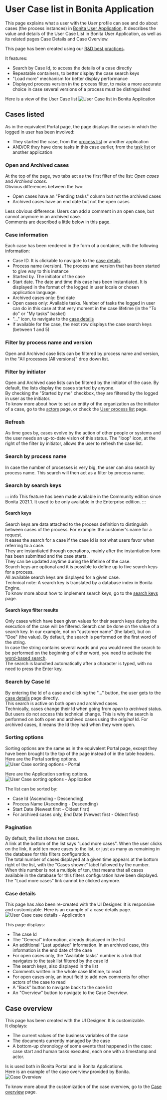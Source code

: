 # User Case list in Bonita Application

This page explains what a user with the _User_ profile can see and do about cases (the process instances) in [Bonita User Application](user-application-overview.md).
It describes the value and details of the User Case List in Bonita User Application, as well as its related pages Case Details and Case Overview.  

This page has been created using our [R&D best practices](https://community.bonitasoft.com/blog/development-ui-designer-page-done-bonitasoft).

It features:
  * Search by Case Id, to access the details of a case directly
  * Repeatable containers, to better display the case search keys
  * "Load more" mechanism for better display performance
  * Displayed process version in the process filter, to make a more accurate choice in case several versions of a process must be distinguished

Here is a view of the User Case list
![User Case list in Bonita Application](images/UI2021.1/user-case-list-app.png)<!--{.img-responsive}-->

## Cases listed
As in the equivalent Portal page, the page displays the cases in which the logged in user has been involved:
  * They started the case, from the [process list](user-process-list.md) or another application
  * AND/OR they have done tasks in this case earlier, from the [task list](user-task-list.md) or another application

### Open and Archived cases
At the top of the page, two tabs act as the first filter of the list: _Open cases_ and _Archived cases_.  
Obvious differences between the two:
  * Open cases have an "Pending tasks" column but not the archived cases
  * Archived cases have an end date but not the open cases
  
Less obvious difference:
Users can add a comment in an open case, but cannot anymore in an archived case.  
Comments are described a little below in this page.

### Case information
Each case has been rendered in the form of a container, with the following information:
  * Case ID. It is clickable to navigate to the [case details](#case-details)
  * Process name (version). The process and version that has been started to give way to this instance
  * Started by. The initiator of the case
  * Start date. The date and time this case has been instantiated. It is displayed in the format of the logged in user locale or chosen application language.
  * Archived cases only: End date
  * Open cases only: Available tasks. Number of tasks the logged in user can do in this case at that very moment in the case lifetime (in the "To do" or "My tasks" basket)
  * "..." icon, to navigate to the [case details](#case-details)
  * If available for the case, the next row displays the case search keys (between 1 and 5)

### Filter by process name and version
Open and Archived case lists can be filtered by process name and version, in the "All processes (All versions)" drop down list.

### Filter by initiator
Open and Archived case lists can be filtered by the initiator of the case. By default, the lists display the cases started by anyone.  
By checking the "Started by me" checkbox, they are filtered by the logged in user as the initiator.  
To know more about how to set an entity of the organization as the initiator of a case, go to the [actors](actors.md) page, or check the [User process list](user-process-list) page.  
  
### Refresh
As time goes by, cases evolve by the action of other people or systems and the user needs an up-to-date vision of this status.
The "loop" icon, at the right of the filter by initiator, allows the user to refresh the case list. 

### Search by process name
In case the number of processes is very big, the user can also search by process name. This search will then act as a filter by process name.

### Search by search keys
::: info
This feature has been made available in the Community edition since Bonita 2021.1. It used to be only available in the Enterprise edition.
:::

#### Search keys

Search keys are data attached to the process definition to distinguish between cases of the process. For example: the customer's name for a request.  
It eases the search for a case if the case Id is not what users favor when referring to a case.  
They are instantiated through operations, mainly after the instantiation form has been submitted and the case starts.  
They can be updated anytime during the lifetime of the case.  
Search keys are optional and it is possible to define up to five search keys for a process.  
All available search keys are displayed for a given case.  
Technical note: A search key is translated by a database index in Bonita Engine.  
To know more about how to implement search keys, go to the [search keys](define-a-search-index.md) page. 

#### Search keys filter results

Only cases which have been given values for their search keys during the execution of the case will be filtered.
Search can be done on the value of a search key. In our example, not on "customer name" (the label), but on "Doe" (the value).
By default, the search is performed on the first word of the string.  
In case the string contains several words and you would need the search to be performed on the beginning of either word, you need to activate the [word-based search](using-list-and-search-methods.md#word_based_search).  
The search is launched automatically after a character is typed, with no need to press the Enter key.

### Search by Case Id
By entering the Id of a case and clicking the "..." button, the user gets to the [case details](#case-details) page directly.  
This search is active on both open and archived cases.  
Technically, cases change their Id when going from _open_ to _archived_ status. But users do not access this technical change. This is why the search is performed on both open and archived cases using the _original_ Id. For archived cases, it means the Id they had when they were open.  

### Sorting options
Sorting options are the same as in the equivalent Portal page, except they have been brought to the top of the page instead of in the table headers.
Here are the Portal sorting options.  
![User Case sorting options - Portal](images/UI2021.1/user-case-sort-Portal.png)<!--{.img-responsive}-->

Here are the Application sorting options.  
![User Case sorting options - Application](images/UI2021.1/user-case-sort-App.png)<!--{.img-responsive}-->

The list can be sorted by:
  * Case Id (Ascending - Descending)
  * Process Name (Ascending - Descending)
  * Start Date (Newest first - Oldest first)
  * For archived cases only, End Date (Newest first - Oldest first)

### Pagination
By default, the list shows ten cases.  
A link at the bottom of the list says "Load more cases". When the user clicks on the link, it add ten more cases to the list, or just as many as remaining in the database for this filters configuration.  
The total number of cases displayed at a given time appears at the bottom right of the list, with the "Cases shown:" label fallowed by the number.  When this number is not a multiple of ten, that means that all cases available in the database for this filters configuration have been displayed.  
The "Load more cases" link cannot be clicked anymore.

<a id="case-details"/>

### Case details
This page has also been re-created with the UI Designer. It is responsive and customizable.
Here is an example of a case details page.
![User Case case details - Application](images/UI2021.1/user-case-details-App.png)<!--{.img-responsive}-->

This page displays:
  * The case Id
  * The "General" information, already displayed in the list
  * An additional "Last updated" information. In an archived case, this information is the end date of the case
  * For open cases only, the "Available tasks" number is a link that navigates to the task list filtered by the case Id
  * The search keys, also displayed in the list
  * Comments written in the whole case lifetime, to read
  * For open cases only, an input field to add new comments for other actors of the case to read
  * A "Back" button to navigate back to the case list
  * An "Overview" button to navigate to the Case Overview.

## Case overview
This page has been created with the UI Designer. It is customizable.  
It displays:
  * The current values of the business variables of the case
  * The documents currently managed by the case
  * A bottom-up chronology of some events that happened in the case: case start and human tasks executed, each one with a timestamp and actor.

Is is used both in Bonita Portal and in Bonita Applications.  
Here is an example of the case overview provided by Bonita.
![Case Overview](images/UI2021.1/case-overview.png)<!--{.img-responsive}-->

To know more about the customization of the case overview, go to the [Case overview](uid-case-overview-tutorial.md) page.
